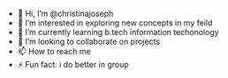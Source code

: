 - 👋 Hi, I’m @christinajoseph
- 👀 I’m interested in exploring new concepts in my feild
- 🌱 I’m currently learning b.tech information techonology
- 💞️ I’m looking to collaborate on projects
- 📫 How to reach me 
- ⚡ Fun fact: i do better in group

<!---
christinajoseph/christinajoseph is a ✨ special ✨ repository because its `README.md` (this file) appears on your GitHub profile.
You can click the Preview link to take a look at your changes.
--->
